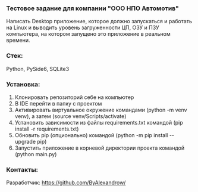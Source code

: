 ### Тестовое задание для компании "ООО НПО Автомотив"

Написать Desktop приложение, которое должно запускаться и работать на Linux и выводить уровень загруженности ЦП, ОЗУ и ПЗУ компьютера, на котором запущено это приложение в реальном времени.

### Стек:

Python, PySide6, SQLite3

### Установка:

1. Клонировать репозиторий себе на компьютер
2. В IDE перейти в папку с проектом
3. Активировать виртуальное окружение командами (python -m venv venv), а затем (source venv/Scripts/activate)
4. Установить зависимости из файлы requirements.txt командой (pip install -r requirements.txt)
5. Обновить pip (опционально) командой (python -m pip install --upgrade pip)
6. Запустить приложение в корневой директории проекта командой (python main.py)

### Контакты:

Разработчик: https://github.com/ByAlexandrow/
